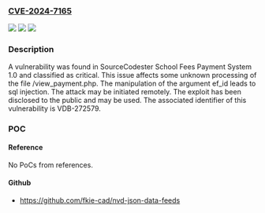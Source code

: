 ### [CVE-2024-7165](https://cve.mitre.org/cgi-bin/cvename.cgi?name=CVE-2024-7165)
![](https://img.shields.io/static/v1?label=Product&message=School%20Fees%20Payment%20System&color=blue)
![](https://img.shields.io/static/v1?label=Version&message=%3D%201.0%20&color=brighgreen)
![](https://img.shields.io/static/v1?label=Vulnerability&message=CWE-89%20SQL%20Injection&color=brighgreen)

### Description

A vulnerability was found in SourceCodester School Fees Payment System 1.0 and classified as critical. This issue affects some unknown processing of the file /view_payment.php. The manipulation of the argument ef_id leads to sql injection. The attack may be initiated remotely. The exploit has been disclosed to the public and may be used. The associated identifier of this vulnerability is VDB-272579.

### POC

#### Reference
No PoCs from references.

#### Github
- https://github.com/fkie-cad/nvd-json-data-feeds

